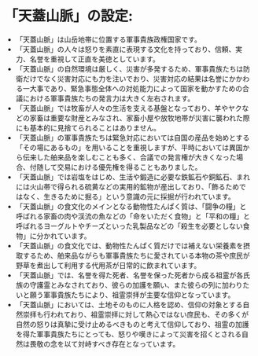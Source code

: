 # 「天蓋山脈」の設定:

* 「天蓋山脈」は山岳地帯に位置する軍事貴族政権国家です。
* 「天蓋山脈」の人々は怒りを素直に表現する文化を持っており、信頼、実力、名誉を重視して正直を美徳としています。
* 「天蓋山脈」の自然環境は厳しく、災害が多発するため、軍事貴族たちは防衛だけでなく災害対応にも力を注いでおり、災害対応の結果は名誉にかかわる一大事であり、緊急事態全体への対処能力によって国家を動かすための合議における軍事貴族たちの発言力は大きく左右されます。 
* 「天蓋山脈」では牧畜が人々の生活を支える基盤となっており、羊やヤクなどの家畜は重要な財産とみなされ、家畜小屋や放牧地帯が災害に襲われた際にも基本的に見捨てられることはありません。 
* 「天蓋山脈」の軍事貴族たちは緊急対応においては自国の産品を始めとする「その場にあるもの」を用いることを重視しますが、平時においては異国から伝来した舶来品を楽しむことも多く、合議での発言権が大きくなった場合、付随して交易における優先権を得ることもありました。
* 「天蓋山脈」では岩塩をはじめ、生活や鍛造に必要な鉄鉱石や銅鉱石、まれには火山帯で得られる硫黄などの実用的鉱物が産出しており、「飾るためではなく、生きるために掘る」という意識の元に採掘が行われています。
* 「天蓋山脈」の食文化のメインとなる動物性たんぱく質は、「闘争の糧」と呼ばれる家畜の肉や渓流の魚などの「命をいただく食物」と「平和の糧」と呼ばれるヨーグルトやチーズといった乳製品などの「殺生を必要としない食物」に分かれています。
* 「天蓋山脈」の食文化では、動物性たんぱく質だけでは補えない栄養素を摂取するため、舶来品ながらも軍事貴族たちに愛されている本物の茶や庶民が野草を煮出して利用する代用茶が日常的に飲まれています。
* 「天蓋山脈」では、名誉を得た死者、名誉を保った死者から成る祖霊が各氏族の守護霊とみなされており、彼らの加護を願い、また彼らの列に加わりたいと願う軍事貴族たちにより、祖霊崇拝が主要な信仰となっています。
* 「天蓋山脈」においては、土地そのものに人格を認め、信仰の対象とする自然崇拝も行われており、祖霊崇拝に対して熱心ではない庶民も、その多くが自然の怒りは真摯に受け止めるべきものと考えて信仰しており、祖霊の加護を得た軍事貴族たちにとっても、怒りや嘆きによって災害を招くとされる自然は畏敬の念を以て対峙すべき存在となっています。
